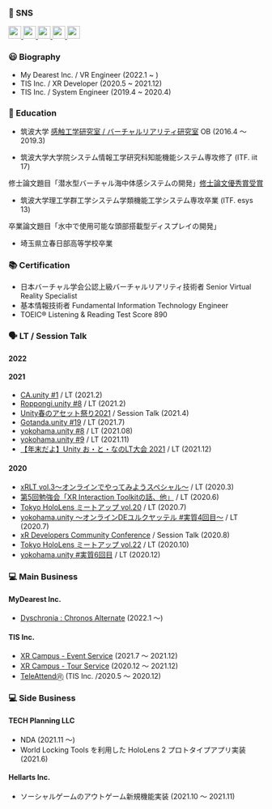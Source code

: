 ### 💙 SNS

<a href="http://twitter.com/xrdnk">
  <img height="25" src="https://img.shields.io/badge/Twitter--1DA1F2.svg?logo=twitter&style=for-the-badge&url=https%3A%2F%2Ftwitter.com%2Fxrdnk" />
</a>
<a href="https://xrdnk.hateblo.jp/">
  <img height="25" src="https://img.shields.io/badge/HatenaBlog--00A4DE.svg?logo=hatenabookmark&style=for-the-badge&url=https%3A%2F%2Fxrdnk.hateblo.jp%2F" />
</a>
<a href="https://learning.unity3d.jp/speaker/denik-hatsushika/">
  <img height="25" src="https://img.shields.io/badge/-Unity%20Learning%20Materials-000000.svg?logo=unity&style=for-the-badge&url=https%3A%2F%2Flearning.unity3d.jp%3Fspeaker%3Fdenik-hatsushika%3F">
</a>
<a href="https://qiita.com/xrdnk">
  <img height="25" src="https://img.shields.io/badge/Qiita--55C500.svg?logo=qiita&style=for-the-badge">
</a>
<a href="https://speakerdeck.com/xrdnk">
  <img height="25" src="https://img.shields.io/badge/-Speakerdeck-339966.svg?logo=speakerdeck&style=for-the-badge">
</a>

### 😃 Biography

* My Dearest Inc. / VR Engineer (2022.1 ~ )
* TIS Inc. / XR Developer (2020.5 ~ 2021.12)
* TIS Inc. / System Engineer (2019.4 ~ 2020.4)

### 🏫 Education

* 筑波大学 [感触工学研究室 / バーチャルリアリティ研究室](https://sites.google.com/site/yhashimotolab/home) OB (2016.4 ～ 2019.3)

* 筑波大学大学院システム情報工学研究科知能機能システム専攻修了 (ITF. iit 17)

修士論文題目「潜水型バーチャル海中体感システムの開発」[修士論文優秀賞受賞](http://www.iit.tsukuba.ac.jp/archives/awards/iitawards/7939.html)

* 筑波大学理工学群工学システム学類機能工学システム専攻卒業 (ITF. esys 13)

卒業論文題目「水中で使用可能な頭部搭載型ディスプレイの開発」

* 埼玉県立春日部高等学校卒業

### 📚 Certification

* 日本バーチャル学会公認上級バーチャルリアリティ技術者 Senior Virtual Reality Specialist
* 基本情報技術者 Fundamental Information Technology Engineer
* TOEIC® Listening & Reading Test Score 890

### 🗣️ LT / Session Talk

#### 2022

#### 2021

* [CA.unity #1](https://meetup.unity3d.jp/jp/events/1271) / LT (2021.2)
* [Roppongi.unity #8](https://roppongiunity.connpass.com/event/171512/) / LT (2021.2)
* [Unity春のアセット祭り2021](https://meetup.unity3d.jp/jp/events/1295) / Session Talk (2021.4)
* [Gotanda.unity #19](https://meetup.unity3d.jp/jp/events/1315) / LT (2021.7)
* [yokohama.unity #8](https://meetup.unity3d.jp/jp/events/1323) / LT (2021.08)
* [yokohama.unity #9](https://meetup.unity3d.jp/jp/events/1330) / LT (2021.11)
* [【年末だよ】Unity お・と・なのLT大会 2021](https://meetup.unity3d.jp/jp/events/1337) / LT (2021.12)
  
#### 2020

* [xRLT vol.3～オンラインでやってみようスペシャル～](https://hololens.connpass.com/event/164989/) / LT (2020.3)
* [第5回勉強会「XR Interaction Toolkitの話、他」](https://chiikiokoshi-vr.connpass.com/event/175620) / LT (2020.6)
* [Tokyo HoloLens ミートアップ vol.20](https://hololens.connpass.com/event/180507) / LT (2020.7)
* [yokohama.unity ～オンラインDEユルクヤッテル #実質4回目～](https://meetup.unity3d.jp/jp/events/1253) / LT (2020.7)
* [xR Developers Community Conference](https://vrtokyo.connpass.com/event/185043) / Session Talk (2020.8)
* [Tokyo HoloLens ミートアップ vol.22](https://hololens.connpass.com/event/191356/) / LT (2020.10)
* [yokohama.unity #実質6回目](https://meetup.unity3d.jp/jp/events/1267) / LT (2020.12)
  
### 💻 Main Business

#### MyDearest Inc.

- [Dyschronia : Chronos Alternate](https://dyschroniaca.com/) (2022.1 ～)

#### TIS Inc. 

- [XR Campus - Event Service](https://www.tis.jp/service_solution/xr_campus/event/) (2021.7 ～ 2021.12)
- [XR Campus - Tour Service](https://www.tis.jp/service_solution/xr_campus/tour/) (2020.12 ～ 2021.12)
- [TeleAttend🄬](https://www.tis.jp/service_solution/teleattend/) (TIS Inc. /2020.5 ～ 2020.12)
  
### 💻 Side Business

#### TECH Planning LLC 

- NDA (2021.11 ～)
- World Locking Tools を利用した HoloLens 2 プロトタイプアプリ実装 (2021.6)

#### Hellarts Inc. 

- ソーシャルゲームのアウトゲーム新規機能実装 (2021.10 ～ 2021.11)
